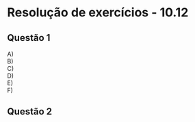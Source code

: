 #  Resolução de exercícios - 10.12

##  Questão 1
A)   
B)   
C)   
D)    
E)   
F)    

## Questão 2



